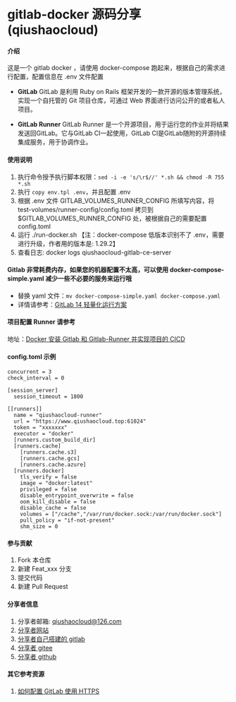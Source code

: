 # gitlab-docker 源码分享(qiushaocloud)

#### 介绍
这是一个 gitlab docker ，请使用 docker-compose 跑起来，根据自己的需求进行配置，配置信息在 .env 文件配置

* **GitLab**
  GitLab 是利用 Ruby on Rails 框架开发的一款开源的版本管理系统，实现一个自托管的 Git 项目仓库，可通过 Web 界面进行访问公开的或者私人项目。

* **GitLab Runner**
  GitLab Runner 是一个开源项目，用于运行您的作业并将结果发送回GitLab。它与GitLab CI一起使用，GitLab CI是GitLab随附的开源持续集成服务，用于协调作业。

  

#### 使用说明

1.  执行命令授予执行脚本权限：`sed -i -e 's/\r$//' *.sh && chmod -R 755 *.sh`
2.  执行 `copy env.tpl .env`，并且配置 .env
3.  根据 .env 文件 GITLAB_VOLUMES_RUNNER_CONFIG 所填写内容，将 test-volumes/runner-config/config.toml 拷贝到 $GITLAB_VOLUMES_RUNNER_CONFIG 处，被根据自己的需要配置 config.toml
4.  运行 ./run-docker.sh 【注：docker-compose 低版本识别不了 .env，需要进行升级，作者用的版本是: 1.29.2】
5.  查看日志: docker logs qiushaocloud-gitlab-ce-server


#### Gitlab 非常耗费内存，如果您的机器配置不太高，可以使用 docker-compose-simple.yaml 减少一些不必要的服务来运行哦
* 替换 yaml 文件：`mv docker-compose-simple.yaml docker-compose.yaml`
* 详情请参考：[GitLab 14 轻量化运行方案](https://www.qiushaocloud.top/2022/07/09/zhuan-zai-gitlab-simple-run.html)


#### 项目配置 Runner 请参考
地址：[Docker 安装 Gitlab 和 Gitlab-Runner 并实现项目的 CICD](https://www.qiushaocloud.top/2022/07/09/zhuan-zai-gitlab-and-gitlab-runner-cicd.html)



#### config.toml 示例
``` tom
concurrent = 3
check_interval = 0

[session_server]
  session_timeout = 1800

[[runners]]
  name = "qiushaocloud-runner"
  url = "https://www.qiushaocloud.top:61024"
  token = "xxxxxxx"
  executor = "docker"
  [runners.custom_build_dir]
  [runners.cache]
    [runners.cache.s3]
    [runners.cache.gcs]
    [runners.cache.azure]
  [runners.docker]
    tls_verify = false
    image = "docker:latest"
    privileged = false
    disable_entrypoint_overwrite = false
    oom_kill_disable = false
    disable_cache = false
    volumes = ["/cache","/var/run/docker.sock:/var/run/docker.sock"]
    pull_policy = "if-not-present"
    shm_size = 0
```



#### 参与贡献

1.  Fork 本仓库
2.  新建 Feat_xxx 分支
3.  提交代码
4.  新建 Pull Request



#### 分享者信息

1. 分享者邮箱: qiushaocloud@126.com
2. [分享者网站](https://www.qiushaocloud.top)
3. [分享者自己搭建的 gitlab](https://gitlab.qiushaocloud.top/qiushaocloud) 
3. [分享者 gitee](https://gitee.com/qiushaocloud/dashboard/projects) 
3. [分享者 github](https://github.com/qiushaocloud?tab=repositories) 



#### 其它参考资源

1. [如何配置 GitLab 使用 HTTPS](reference-gitlab_https_docker_compose.md)